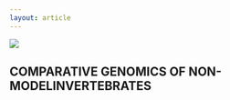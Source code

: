 ```yaml
---
layout: article
---
```



![](https://i.imgur.com/KMVYY8O.png)  


## COMPARATIVE GENOMICS OF NON-MODELINVERTEBRATES
